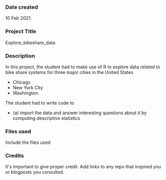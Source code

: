 ### Date created
10 Feb 2021.

### Project Title
Explore_bikeshare_data

### Description
In this project, the student had to make use of R  to explore data related to bike share systems for three major cities in the United States
 - Chicago
 - New York City
 - Washington.

 The student had to write code to
 - (a) import the data and answer interesting questions about it by computing descriptive statistics



### Files used
Include the files used

### Credits
It's important to give proper credit. Add links to any repo that inspired you or blogposts you consulted.
